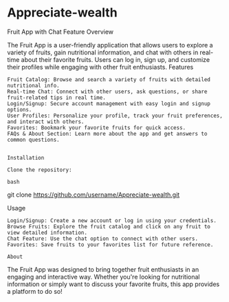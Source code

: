 # Appreciate-wealth
Fruit App with Chat Feature
Overview

The Fruit App is a user-friendly application that allows users to explore a variety of fruits, gain nutritional information, and chat with others in real-time about their favorite fruits. Users can log in, sign up, and customize their profiles while engaging with other fruit enthusiasts.
Features

    Fruit Catalog: Browse and search a variety of fruits with detailed nutritional info.
    Real-time Chat: Connect with other users, ask questions, or share fruit-related tips in real time.
    Login/Signup: Secure account management with easy login and signup options.
    User Profiles: Personalize your profile, track your fruit preferences, and interact with others.
    Favorites: Bookmark your favorite fruits for quick access.
    FAQs & About Section: Learn more about the app and get answers to common questions.


    Installation

    Clone the repository:

    bash

git clone https://github.com/username/Appreciate-wealth.git

Usage

    Login/Signup: Create a new account or log in using your credentials.
    Browse Fruits: Explore the fruit catalog and click on any fruit to view detailed information.
    Chat Feature: Use the chat option to connect with other users.
    Favorites: Save fruits to your favorites list for future reference.

    About

The Fruit App was designed to bring together fruit enthusiasts in an engaging and interactive way. Whether you're looking for nutritional information or simply want to discuss your favorite fruits, this app provides a platform to do so!
